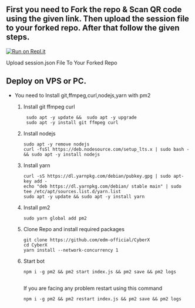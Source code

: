## First you need to Fork the repo & Scan QR code using the given link. Then upload the session file to your forked repo. After that follow the given steps.

[![Run on Repl.it](https://repl.it/badge/github/quiec/whatsasena)](https://astro-qr.astromdqr.repl.co/)

Upload session.json File To Your Forked Repo

## Deploy on VPS or PC.
- You need to Install git,ffmpeg,curl,nodejs,yarn with pm2 
   1. Install git ffmpeg curl 
      ```
       sudo apt -y update &&  sudo apt -y upgrade 
       sudo apt -y install git ffmpeg curl
      ```
   2. Install nodejs 
      ```
      sudo apt -y remove nodejs
      curl -fsSl https://deb.nodesource.com/setup_lts.x | sudo bash - && sudo apt -y install nodejs
      ```

   3. Install yarn
      ```
      curl -sS https://dl.yarnpkg.com/debian/pubkey.gpg | sudo apt-key add - 
      echo "deb https://dl.yarnpkg.com/debian/ stable main" | sudo tee /etc/apt/sources.list.d/yarn.list
      sudo apt -y update && sudo apt -y install yarn
      ```

   4. Install pm2
      ```
      sudo yarn global add pm2
      ```

   5. Clone Repo and install required packages
      ```
      git clone https://github.com/edm-official/CyberX
      cd CyberX
      yarn install --network-concurrency 1
      ```
  
   6. Start bot
      ```
      npm i -g pm2 && pm2 start index.js && pm2 save && pm2 logs
      ```
      
      ##
      
      If you are facing any problem restart using this command
      ``` 
      npm i -g pm2 && pm2 restart index.js && pm2 save && pm2 logs
      ```
